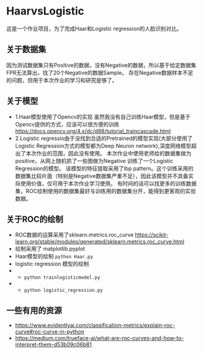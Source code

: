 # HaarvsLogistic

这是一个作业项目，为了完成Haar和Logistic regression的人脸识别对比。

## 关于数据集
因为测试数据集只有Positive的数据，没有Negative的数据，所以基于给定数据集FPR无法算出，找了20个Negative的数据Sample。
存在Negative数据样本不足的问题，但用于本次作业的学习和研究是够了。

## 关于模型
- 1.Haar模型使用了Opencv的实现
  虽然我没有自己训练Haar模型，但是基于Opencv提供的方式，应该可以很方便的训练
  https://docs.opencv.org/4.x/dc/d88/tutorial_traincascade.html
- 2.Logistic regressio由于没找到合适的Pretrained的模型实现(大部分使用了Logistic Regression方式的模型都为Deep Neuron network),深度网络模型超出了本次作业的范围，因此没有使用。
  本次作业中使用老师给的数据集做为positive，从网上随机抓了一些图做为Negative 训练了一个Logistic Regression的模型。
  该模型的特征提取采用了lbp pattern。这个训练采用的数据集比较片面（特别是Negative数据集严重不足），因此该模型并不具备实际使用价值，仅可用于本次作业学习使用。
  有时间的话可以找更多的训练数据集，ROC绘制使用的数据集最好与训练用的数据集分开，能得到更客观的实验数据。

## 关于ROC的绘制
- ROC数据的运算采用了sklearn.metrics.roc_curve
https://scikit-learn.org/stable/modules/generated/sklearn.metrics.roc_curve.html 
- 绘制采用了 matplotlib.pyplot
- Haar模型的绘制
```python Haar.py ```
- logistic regression 模型的绘制
- - ```python trainlogisticmodel.py```
- - ```python logistic_regression.py```

## 一些有用的资源
- https://www.evidentlyai.com/classification-metrics/explain-roc-curve#roc-curve-in-python
- https://medium.com/trueface-ai/what-are-roc-curves-and-how-to-interpret-them-d53b09c06b81

